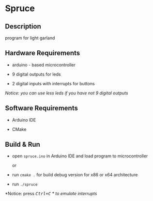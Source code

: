 # Spruce

## Description

program for light garland

## Hardware Requirements

* arduino - based microcontroller

* 9 digital outputs for leds

* 2 digital inputs with interrupts for buttons

*Notice: you can use less leds if you have not 9 digital outputs*

## Software Requirements

* Arduino IDE

* CMake


## Build & Run

* open `spruce.ino` in Arduino IDE and load program to microcontroller

  or

* run `cmake .` for build debug version for x86 or x64 architecture

* run `./spruce`

*Notice: press *<kbd>Ctrl+C</kbd> * to emulate interrupts*

